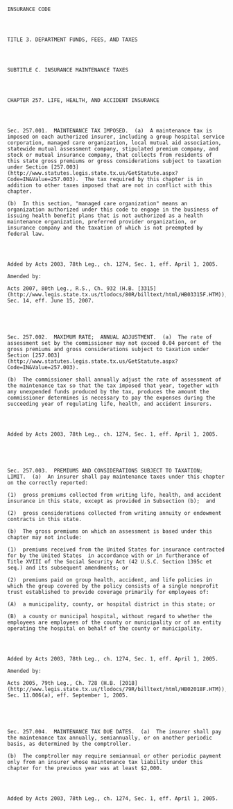 ﻿
    
    
    	
    					
    
    
    INSURANCE CODE
    
      
    
    
    TITLE 3. DEPARTMENT FUNDS, FEES, AND TAXES
    
      
    
    
    SUBTITLE C. INSURANCE MAINTENANCE TAXES
    
      
    
    
    CHAPTER 257. LIFE, HEALTH, AND ACCIDENT INSURANCE
    
      
    
    
    Sec. 257.001.  MAINTENANCE TAX IMPOSED.  (a)  A maintenance tax is imposed on each authorized insurer, including a group hospital service corporation, managed care organization, local mutual aid association, statewide mutual assessment company, stipulated premium company, and stock or mutual insurance company, that collects from residents of this state gross premiums or gross considerations subject to taxation under Section [257.003](http://www.statutes.legis.state.tx.us/GetStatute.aspx?Code=IN&Value=257.003).  The tax required by this chapter is in addition to other taxes imposed that are not in conflict with this chapter.
    
    (b)  In this section, "managed care organization" means an organization authorized under this code to engage in the business of issuing health benefit plans that is not authorized as a health maintenance organization, preferred provider organization, or insurance company and the taxation of which is not preempted by federal law.
    
    
    
    
    Added by Acts 2003, 78th Leg., ch. 1274, Sec. 1, eff. April 1, 2005.
    
    Amended by: 
    
    Acts 2007, 80th Leg., R.S., Ch. 932 (H.B. [3315](http://www.legis.state.tx.us/tlodocs/80R/billtext/html/HB03315F.HTM)), Sec. 14, eff. June 15, 2007.
    
    
    
    
    
    Sec. 257.002.  MAXIMUM RATE;  ANNUAL ADJUSTMENT.  (a)  The rate of assessment set by the commissioner may not exceed 0.04 percent of the gross premiums and gross considerations subject to taxation under Section [257.003](http://www.statutes.legis.state.tx.us/GetStatute.aspx?Code=IN&Value=257.003).
    
    (b)  The commissioner shall annually adjust the rate of assessment of the maintenance tax so that the tax imposed that year, together with any unexpended funds produced by the tax, produces the amount the commissioner determines is necessary to pay the expenses during the succeeding year of regulating life, health, and accident insurers.
    
    
    
    
    Added by Acts 2003, 78th Leg., ch. 1274, Sec. 1, eff. April 1, 2005.
    
    
    
    
    
    Sec. 257.003.  PREMIUMS AND CONSIDERATIONS SUBJECT TO TAXATION;  LIMIT.  (a)  An insurer shall pay maintenance taxes under this chapter on the correctly reported:
    
    (1)  gross premiums collected from writing life, health, and accident insurance in this state, except as provided in Subsection (b);  and
    
    (2)  gross considerations collected from writing annuity or endowment contracts in this state.
    
    (b)  The gross premiums on which an assessment is based under this chapter may not include:
    
    (1)  premiums received from the United States for insurance contracted for by the United States  in accordance with or in furtherance of Title XVIII of the Social Security Act (42 U.S.C. Section 1395c et seq.) and its subsequent amendments; or
    
    (2)  premiums paid on group health, accident, and life policies in which the group covered by the policy consists of a single nonprofit trust established to provide coverage primarily for employees of:
    
    (A)  a municipality, county, or hospital district in this state; or
    
    (B)  a county or municipal hospital, without regard to whether the employees are employees of the county or municipality or of an entity operating the hospital on behalf of the county or municipality.
    
    
    
    
    Added by Acts 2003, 78th Leg., ch. 1274, Sec. 1, eff. April 1, 2005.
    
    Amended by: 
    
    Acts 2005, 79th Leg., Ch. 728 (H.B. [2018](http://www.legis.state.tx.us/tlodocs/79R/billtext/html/HB02018F.HTM)), Sec. 11.006(a), eff. September 1, 2005.
    
    
    
    
    
    Sec. 257.004.  MAINTENANCE TAX DUE DATES.  (a)  The insurer shall pay the maintenance tax annually, semiannually, or on another periodic basis, as determined by the comptroller.
    
    (b)  The comptroller may require semiannual or other periodic payment only from an insurer whose maintenance tax liability under this chapter for the previous year was at least $2,000.
    
    
    
    
    Added by Acts 2003, 78th Leg., ch. 1274, Sec. 1, eff. April 1, 2005.
    
    
    
    
    				
